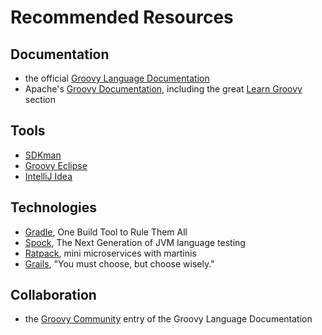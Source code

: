 # Recommended Resources

## Documentation

* the official [Groovy Language Documentation](http://docs.groovy-lang.org/docs/latest/html/documentation/)
* Apache's [Groovy Documentation](http://www.groovy-lang.org/documentation.html), including the great [Learn Groovy](http://www.groovy-lang.org/learn.html) section

## Tools

* [SDKman](http://sdkman.io/)
* [Groovy Eclipse](https://github.com/groovy/groovy-eclipse/wiki)
* [IntelliJ Idea](https://www.jetbrains.com/idea/download/)

## Technologies

* [Gradle](https://gradle.org/), One Build Tool to Rule Them All
* [Spock](http://spockframework.org/), The Next Generation of JVM language testing
* [Ratpack](https://ratpack.io/), mini microservices with martinis
* [Grails](https://grails.org/), "You must choose, but choose wisely."

## Collaboration

* the [Groovy Community](http://www.groovy-lang.org/community.html) entry of the Groovy Language Documentation
